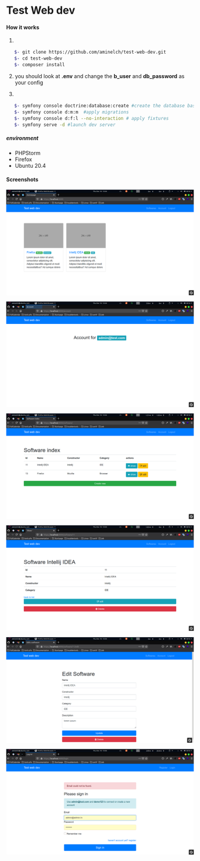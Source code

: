   
# Test Web dev  
  
  #### How it works

 1. 
 
 ```bash
    $- git clone https://github.com/aminelch/test-web-dev.git
    $- cd test-web-dev
    $- composer install  
```
 
 2. you should look at **.env** and change the **b_user** and  **db_password** as your config 
 
 3.  
 ```bash
    $- symfony console doctrine:database:create #create the database based on *.env* file 
    $- symfony console d:m:m  #apply migrations
    $- symfony console d:f:l --no-interaction # apply fixtures
    $- symfony serve -d #launch dev server
```

##### environment  

- PHPStorm 
- Firefox 
- Ubuntu 20.4

#### Screenshots

![](https://github.com/aminelch/test-web-dev/blob/master/screenshots/1.png)

![](https://github.com/aminelch/test-web-dev/blob/master/screenshots/2.png)

![](https://github.com/aminelch/test-web-dev/blob/master/screenshots/3.png)

![](https://github.com/aminelch/test-web-dev/blob/master/screenshots/4.png)

![](https://github.com/aminelch/test-web-dev/blob/master/screenshots/5.png)

![](https://github.com/aminelch/test-web-dev/blob/master/screenshots/6.png)
